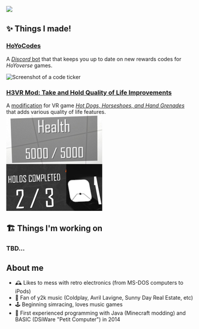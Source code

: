 <p float="left">  <a href=https://muskit.net target="_blank" rel="noreferrer noopener">
    <img src=https://github.com/user-attachments/assets/f3642ef2-16a3-440d-a6ba-8ebeb45eb2ba width="140px" />
  </a>
</p>


## ✨ Things I made!

### [HoYoCodes](https://github.com/muskit/hoyocodes-discord-bot)
A [*Discord* bot](https://top.gg/bot/1268957352581927022) that that keeps you up to date on new rewards codes for *HoYoverse* games.

<img alt="Screenshot of a code ticker" src="https://github.com/user-attachments/assets/94cf1e2e-fd53-4e6d-aecd-34058fc50ff9" width="450">

### [H3VR Mod: Take and Hold Quality of Life Improvements](https://github.com/muskit/H3VR-TNH-Quality-of-Life-Improvements)
A [modification](https://h3vr.thunderstore.io/package/muskit/TNH_Quality_of_Life_Improvements/) for VR game [_Hot Dogs, Horseshoes, and Hand Grenades_](http://h3vr.com/) that adds various quality of life features.  
![Modpage thumbnail](https://raw.githubusercontent.com/muskit/H3VR-TNH-Quality-of-Life-Improvements/main/Assets/thumbnail%20better.png)


## 🏗️ Things I'm working on

### TBD...


## About me
- 🕰️ Likes to mess with retro electronics (from MS-DOS computers to iPods)
- 🎵 Fan of y2k music (Coldplay, Avril Lavigne, Sunny Day Real Estate, etc)
- 🕹️ Beginning simracing, loves music games
- 👶 First experienced programming with Java (Minecraft modding) and BASIC (DSiWare "Petit Computer") in 2014
